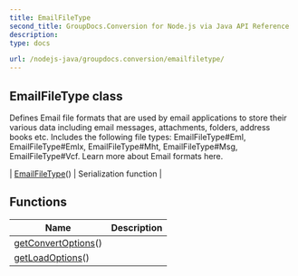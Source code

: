 ```yaml
---
title: EmailFileType
second_title: GroupDocs.Conversion for Node.js via Java API Reference
description: 
type: docs

url: /nodejs-java/groupdocs.conversion/emailfiletype/
---
```


## EmailFileType class

 Defines Email file formats that are used by email applications to store their various data including email messages, attachments, folders, address books etc.
 Includes the following file types:
  EmailFileType#Eml,
  EmailFileType#Emlx,
  EmailFileType#Mht,
  EmailFileType#Msg,
  EmailFileType#Vcf.
 Learn more about Email formats here.
 
| [EmailFileType](emailfiletype)() | Serialization function |

## Functions

| Name | Description |
| --- | --- |
| [getConvertOptions](getconvertoptions)() |  |
| [getLoadOptions](getloadoptions)() |  |
